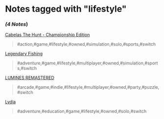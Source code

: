 # Notes tagged with "lifestyle"

### _(4 Notes_)

[Cabelas The Hunt - Championship Edition](./../Cabelas%20The%20Hunt%20-%20Championship%20Edition.html)
> #action,#game,#lifestyle,#owned,#simulation,#solo,#sports,#switch

[Legendary Fishing](./../Legendary%20Fishing.html)
> #adventure,#game,#lifestyle,#multiplayer,#owned,#simulation,#sports,#switch

[LUMINES REMASTERED](./../LUMINES%20REMASTERED.html)
> #arcade,#game,#indie,#lifestyle,#multiplayer,#owned,#party,#puzzle,#switch

[Lydia](./../Lydia.html)
> #adventure,#education,#game,#lifestyle,#owned,#solo,#switch


